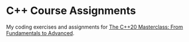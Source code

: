 # C++ Course Assignments
My coding exercises and assignments for [The C++20 Masterclass: From Fundamentals to Advanced](https://www.udemy.com/course/the-modern-cpp-20-masterclass/).
